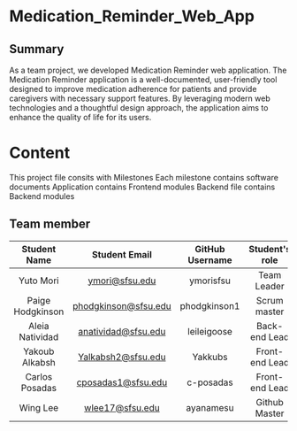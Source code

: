 # Medication_Reminder_Web_App

## Summary
As a team project, we developed Medication Reminder web application. The Medication Reminder application is a well-documented, user-friendly tool designed to improve medication adherence for patients and provide caregivers with necessary support features. By leveraging modern web technologies and a thoughtful design approach, the application aims to enhance the quality of life for its users.
# Content
This project file consits with Milestones
Each milestone contains software documents
Application contains Frontend modules
Backend file contains Backend modules

## Team member
| Student Name | Student Email | GitHub Username | Student's role |
| :----------: | :-----------: | :-------------: | :------------: |
|   Yuto Mori   | ymori@sfsu.edu |      ymorisfsu   |  Team Leader   |
| Paige Hodgkinson | phodgkinson@sfsu.edu | phodgkinson1 | Scrum master |
| Aleia Natividad | anatividad@sfsu.edu |      leileigoose       |  Back-end Lead   |
|  Yakoub Alkabsh   | Yalkabsh2@sfsu.edu |      Yakkubs       |  Front-end Lead   |
|  Carlos Posadas   | cposadas1@sfsu.edu |      c-posadas       |  Front-end Lead   |
|  Wing Lee  | wlee17@sfsu.edu |     ayanamesu      |  Github Master   |

